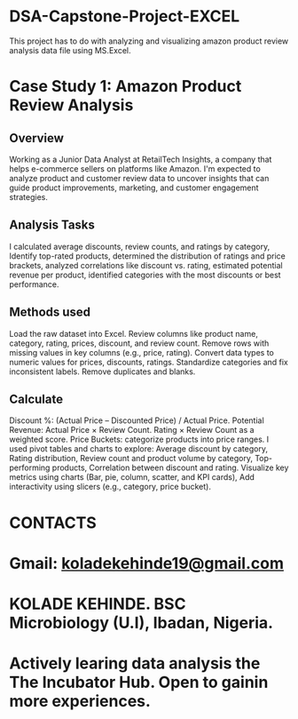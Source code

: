 # DSA-Capstone-Project-EXCEL
This project has to do with analyzing and visualizing  amazon product review analysis data file using MS.Excel.
# Case Study 1: Amazon Product Review Analysis
## Overview
 Working as a Junior Data Analyst at RetailTech Insights, a company that helps e-commerce sellers on platforms like Amazon. I'm expected  to analyze product and customer review data to uncover insights that can guide product improvements, marketing, and customer engagement strategies.
 ## Analysis Tasks
I calculated average discounts, review counts, and ratings by category, Identify top-rated products, determined the distribution of ratings and price brackets, analyzed correlations like discount vs. rating, estimated potential revenue per product, identified categories with the most discounts or best performance.
## Methods used
Load the raw dataset into Excel. Review columns like product name, category, rating, prices, discount, and review count. Remove rows with missing values in key columns (e.g., price, rating). Convert data types to numeric values for prices, discounts, ratings. Standardize categories and fix inconsistent labels. Remove duplicates and blanks.
## Calculate
Discount %: (Actual Price – Discounted Price) / Actual Price.	Potential Revenue: Actual Price × Review Count. Rating × Review Count as a weighted score. Price Buckets: categorize products into price ranges.
I used pivot tables and charts to explore: Average discount by category, Rating distribution, Review count and product volume by category, Top-performing products, Correlation between discount and rating.
Visualize key metrics using charts (Bar, pie, column, scatter, and KPI cards), Add interactivity using slicers (e.g., category, price bucket).
# CONTACTS
# Gmail: koladekehinde19@gmail.com
# KOLADE KEHINDE. BSC Microbiology (U.I), Ibadan, Nigeria. 
# Actively learing data analysis the The Incubator Hub. Open to gainin more experiences.
